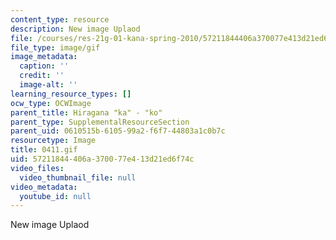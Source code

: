 ```yaml
---
content_type: resource
description: New image Uplaod
file: /courses/res-21g-01-kana-spring-2010/57211844406a370077e413d21ed6f74c_0411.gif
file_type: image/gif
image_metadata:
  caption: ''
  credit: ''
  image-alt: ''
learning_resource_types: []
ocw_type: OCWImage
parent_title: Hiragana "ka" - "ko"
parent_type: SupplementalResourceSection
parent_uid: 0610515b-6105-99a2-f6f7-44803a1c0b7c
resourcetype: Image
title: 0411.gif
uid: 57211844-406a-3700-77e4-13d21ed6f74c
video_files:
  video_thumbnail_file: null
video_metadata:
  youtube_id: null
---
```

New image Uplaod

